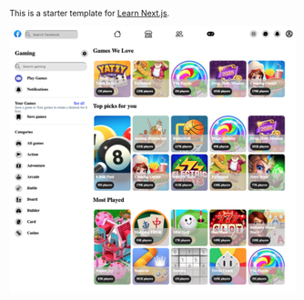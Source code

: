 This is a starter template for [Learn Next.js](https://nextjs.org/learn).

![alt text](public/gaming-page.png)
